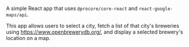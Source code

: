 A simple React app that uses `@procore/core-react` and `react-google-maps/api`.

This app allows users to select a city, fetch a list of that city's breweries using https://www.openbrewerydb.org/, and display a selected brewery's location on a map.
